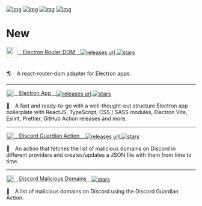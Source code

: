 [![img](https://img.shields.io/badge/support%20me-patreon-61ffca?style=for-the-badge&labelColor=1C1E26&logo=patreon)](https://www.patreon.com/daltonmenezes)
[![img](https://img.shields.io/badge/join-electron%20brazil-61ffca?style=for-the-badge&labelColor=1C1E26&logo=discord)](https://discord.gg/wuTV99WVva)
[![img](https://img.shields.io/badge/follow-instagram-61ffca?style=for-the-badge&labelColor=1C1E26&logo=instagram)](https://www.instagram.com/dalton.menezes/)
[![img](https://img.shields.io/badge/connect-linkedin-61ffca?style=for-the-badge&labelColor=1C1E26&logo=linkedin)](https://www.linkedin.com/in/daltonmenezes)

# New
<a href="https://github.com/daltonmenezes/electron-router-dom">
<img src="https://raw.githubusercontent.com/daltonmenezes/electron-router-dom/main/docs/images/undraw_the_world_is_mine_re_j5cr.svg" width="30" align="center" /> Electron Router DOM <img alt="releases url" src="https://img.shields.io/npm/v/electron-router-dom.svg?labelColor=1C1E26&color=1C1E26" align="center"/> <img alt="stars" src="https://img.shields.io/github/stars/daltonmenezes/electron-router-dom?labelColor=1C1E26&color=1C1E26" align="center"/>
</a><br/><br/>

🌎 A react-router-dom adapter for Electron apps.

<hr/>

<a href="https://github.com/daltonmenezes/electron-app"><img src="https://github.com/daltonmenezes/electron-app/raw/main/docs/images/bullet.svg" width="20" align="center" /> Electron App <img alt="releases url" src="https://img.shields.io/github/v/release/daltonmenezes/electron-app?labelColor=1C1E26&color=1C1E26" align="center"/> <img alt="stars" src="https://img.shields.io/github/stars/daltonmenezes/electron-app?labelColor=1C1E26&color=1C1E26" align="center"/>
</a>

💅 A fast and ready-to-go with a well-thought-out structure Electron app boilerplate with ReactJS, TypeScript, CSS / SASS modules, Electron Vite, Eslint, Prettier, GitHub Action releases and more.

<hr/>

<a href="https://github.com/daltonmenezes/discord-guardian-action"><img src="https://github.com/daltonmenezes/discord-guardian-action/raw/main/logo.svg" width="20" align="center" /> Discord Guardian Action <img alt="releases url" src="https://img.shields.io/github/v/release/daltonmenezes/discord-guardian-action?labelColor=1C1E26&color=1C1E26" align="center"/> <img alt="stars" src="https://img.shields.io/github/stars/daltonmenezes/discord-guardian-action?labelColor=1C1E26&color=1C1E26" align="center"/>
</a>

🤖 An action that fetches the list of malicious domains on Discord in<br/>different providers and creates/updates a JSON file with them from time to time.

<hr/>

<a href="https://github.com/daltonmenezes/discord-malicious-domains"><img src="https://github.com/daltonmenezes/discord-guardian-action/raw/main/logo.svg" width="20" align="center" /> Discord Malicious Domains <img alt="stars" src="https://img.shields.io/github/stars/daltonmenezes/discord-malicious-domains?labelColor=1C1E26&color=1C1E26" align="center"/>
</a>

🤖 A list of malicious domains on Discord using the Discord Guardian Action.
